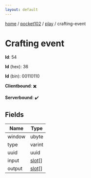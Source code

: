 ```yaml
---
layout: default
---
```


[home](/)  /  [pocket102](/protocol/pocket102)  /  [play](/protocol/pocket102/play)  /  crafting-event

# Crafting event

**Id**: 54

**Id** (hex): 36

**Id** (bin): 00110110

**Clientbound**: ✖️

**Serverbound**: ✔️

## Fields

Name | Type
---|---
window | ubyte
type | varint
uuid | uuid
input | [slot](/protocol/pocket102/types/slot)[]
output | [slot](/protocol/pocket102/types/slot)[]
